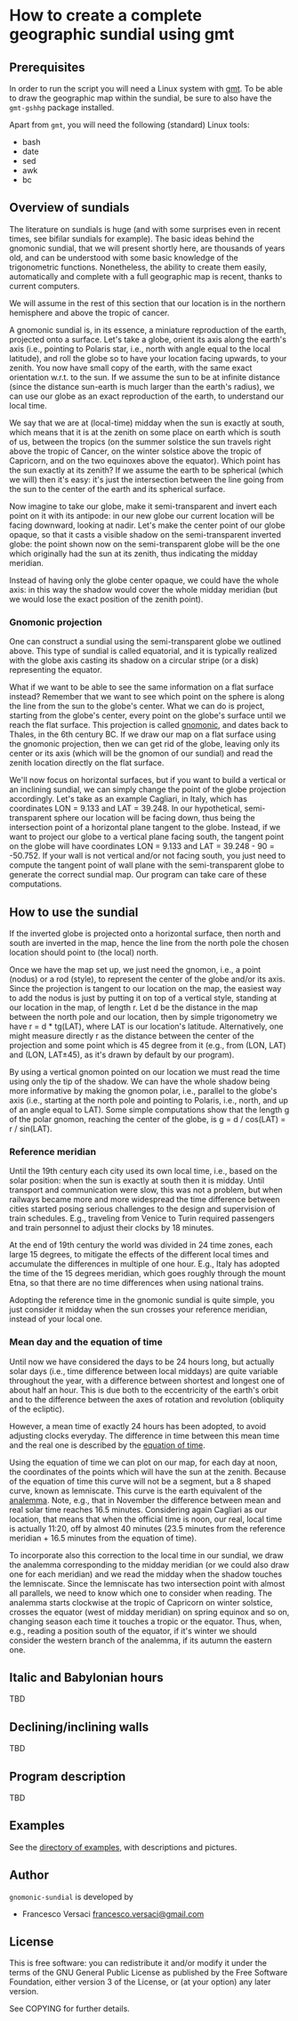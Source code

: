 # How to create a complete geographic sundial using gmt

## Prerequisites

In order to run the script you will need a Linux system with
[gmt](http://gmt.soest.hawaii.edu/). To be able to draw the geographic
map within the sundial, be sure to also have the `gmt-gshhg` package
installed.

Apart from `gmt`, you will need the following (standard) Linux tools:

- bash
- date
- sed
- awk
- bc

## Overview of sundials

The literature on sundials is huge (and with some surprises even in
recent times, see bifilar sundials for example). The basic ideas
behind the gnomonic sundial, that we will present shortly here, are
thousands of years old, and can be understood with some basic
knowledge of the trigonometric functions. Nonetheless, the ability to
create them easily, automatically and complete with a full geographic
map is recent, thanks to current computers.

We will assume in the rest of this section that our location is in the
northern hemisphere and above the tropic of cancer.

A gnomonic sundial is, in its essence, a miniature reproduction of the
earth, projected onto a surface. Let's take a globe, orient its axis
along the earth's axis (i.e., pointing to Polaris star, i.e., north
with angle equal to the local latitude), and roll the globe so to have
your location facing upwards, to your zenith. You now have small copy
of the earth, with the same exact orientation w.r.t. to the sun. If we
assume the sun to be at infinite distance (since the distance
sun-earth is much larger than the earth's radius), we can use our globe
as an exact reproduction of the earth, to understand our local time.

We say that we are at (local-time) midday when the sun is exactly at
south, which means that it is at the zenith on some place on earth
which is south of us, between the tropics (on the summer solstice the
sun travels right above the tropic of Cancer, on the winter solstice
above the tropic of Capricorn, and on the two equinoxes above the
equator). Which point has the sun exactly at its zenith? If we assume
the earth to be spherical (which we will) then it's easy: it's just
the intersection between the line going from the sun to the center of
the earth and its spherical surface.

Now imagine to take our globe, make it semi-transparent and invert
each point on it with its antipode: in our new globe our current
location will be facing downward, looking at nadir. Let's make the
center point of our globe opaque, so that it casts a visible shadow on
the semi-transparent inverted globe: the point shown now on the
semi-transparent globe will be the one which originally had the sun at
its zenith, thus indicating the midday meridian.

Instead of having only the globe center opaque, we could have the
whole axis: in this way the shadow would cover the whole midday
meridian (but we would lose the exact position of the zenith point).

### Gnomonic projection

One can construct a sundial using the semi-transparent globe we
outlined above. This type of sundial is called equatorial, and it is
typically realized with the globe axis casting its shadow on a
circular stripe (or a disk) representing the equator.

What if we want to be able to see the same information on a flat
surface instead? Remember that we want to see which point on the
sphere is along the line from the sun to the globe's center. What we
can do is project, starting from the globe's center, every point on
the globe's surface until we reach the flat surface. This projection
is called
[gnomonic](https://en.wikipedia.org/wiki/Gnomonic_projection), and
dates back to Thales, in the 6th century BC. If we draw our map on a
flat surface using the gnomonic projection, then we can get rid of the
globe, leaving only its center or its axis (which will be the gnomon
of our sundial) and read the zenith location directly on the flat
surface.

We'll now focus on horizontal surfaces, but if you want to build a
vertical or an inclining sundial, we can simply change the point of
the globe projection accordingly. Let's take as an example Cagliari,
in Italy, which has coordinates LON = 9.133 and LAT = 39.248. In our
hypothetical, semi-transparent sphere our location will be facing
down, thus being the intersection point of a horizontal plane tangent
to the globe. Instead, if we want to project our globe to a vertical
plane facing south, the tangent point on the globe will have
coordinates LON = 9.133 and LAT = 39.248 - 90 = -50.752. If your wall
is not vertical and/or not facing south, you just need to compute the
tangent point of wall plane with the semi-transparent globe to
generate the correct sundial map. Our program can take care of these
computations.

## How to use the sundial

If the inverted globe is projected onto a horizontal surface, then
north and south are inverted in the map, hence the line from the north
pole the chosen location should point to (the local) north.

Once we have the map set up, we just need the gnomon, i.e., a point
(nodus) or a rod (style), to represent the center of the globe and/or
its axis. Since the projection is tangent to our location on the map,
the easiest way to add the nodus is just by putting it on top of a
vertical style, standing at our location in the map, of length r. Let
d be the distance in the map between the north pole and our location,
then by simple trigonometry we have r = d * tg(LAT), where LAT is our
location's latitude. Alternatively, one might measure
directly r as the distance between the center of the projection and
some point which is 45 degree from it (e.g., from (LON, LAT) and (LON,
LAT±45), as it's drawn by default by our program).

By using a vertical gnomon pointed on our location we must read the
time using only the tip of the shadow.  We can have the whole shadow being more
informative by making the gnomon polar, i.e., parallel to the globe's
axis (i.e., starting at the north pole and pointing to Polaris, i.e.,
north, and up of an angle equal to LAT). Some simple computations show
that the length g of the polar gnomon, reaching the center of the
globe, is g = d / cos(LAT) = r / sin(LAT).


### Reference meridian

Until the 19th century each city used its own local time, i.e., based
on the solar position: when the sun is exactly at south then it is
midday. Until transport and communication were slow, this was not a
problem, but when railways became more and more widespread the time
difference between cities started posing serious challenges to the
design and supervision of train schedules. E.g., traveling from Venice
to Turin required passengers and train personnel to adjust their
clocks by 18 minutes.

At the end of 19th century the world was divided in 24 time zones,
each large 15 degrees, to mitigate the effects of the different local
times and accumulate the differences in multiple of one hour.  E.g.,
Italy has adopted the time of the 15 degrees meridian, which goes roughly
through the mount Etna, so that there are no time differences when
using national trains.

Adopting the reference time in the gnomonic sundial is quite simple,
you just consider it midday when the sun crosses your reference
meridian, instead of your local one.

### Mean day and the equation of time

Until now we have considered the days to be 24 hours long, but
actually solar days (i.e., time difference between local middays) are
quite variable throughout the year, with a difference between shortest
and longest one of about half an hour. This is due both to the
eccentricity of the earth's orbit and to the difference between the
axes of rotation and revolution (obliquity of the ecliptic).

However, a mean time of exactly 24 hours has been adopted, to avoid
adjusting clocks everyday. The difference in time between this mean
time and the real one is described by the [equation of
time](https://en.wikipedia.org/wiki/Equation_of_time).

Using the equation of time we can plot on our map, for each day at
noon, the coordinates of the points which will have the sun at the
zenith. Because of the equation of time this curve will not be a
segment, but a 8 shaped curve, known as lemniscate. This curve is the
earth equivalent of the
[analemma](https://en.wikipedia.org/wiki/Analemma). Note, e.g., that
in November the difference between mean and real solar time reaches
16.5 minutes. Considering again Cagliari as our location, that means
that when the official time is noon, our real, local time is actually
11:20, off by almost 40 minutes (23.5 minutes from the reference
meridian + 16.5 minutes from the equation of time).

To incorporate also this correction to the local time in our sundial,
we draw the analemma corresponding to the midday meridian (or we
could also draw one for each meridian) and we read the midday when the
shadow touches the lemniscate. Since the lemniscate has two
intersection point with almost all parallels, we need to know which
one to consider when reading. The analemma starts clockwise at the
tropic of Capricorn on winter solstice, crosses the equator (west of
midday meridian) on spring equinox and so on, changing season each
time it touches a tropic or the equator. Thus, when, e.g., reading a
position south of the equator, if it's winter we should consider the
western branch of the analemma, if its autumn the eastern one.

## Italic and Babylonian hours

TBD

## Declining/inclining walls

TBD

## Program description

TBD

## Examples

See the [directory of examples](examples/), with descriptions and
pictures.

## Author

`gnomonic-sundial` is developed by
  * Francesco Versaci <francesco.versaci@gmail.com>


## License

This is free software: you can redistribute it and/or modify it under
the terms of the GNU General Public License as published by the Free
Software Foundation, either version 3 of the License, or (at your
option) any later version.

See COPYING for further details.
